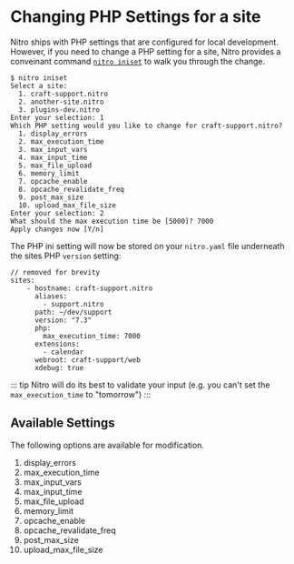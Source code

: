 # Changing PHP Settings for a site

Nitro ships with PHP settings that are configured for local development. However, if you need to change a PHP setting for a site, Nitro provides a conveinant command [`nitro iniset`](commands.md#iniset) to walk you through the change.

```
$ nitro iniset
Select a site:
  1. craft-support.nitro
  2. another-site.nitro
  3. plugins-dev.nitro
Enter your selection: 1
Which PHP setting would you like to change for craft-support.nitro?
  1. display_errors
  2. max_execution_time
  3. max_input_vars
  4. max_input_time
  5. max_file_upload
  6. memory_limit
  7. opcache_enable
  8. opcache_revalidate_freq
  9. post_max_size
  10. upload_max_file_size
Enter your selection: 2
What should the max execution time be [5000]? 7000
Apply changes now [Y/n]
```

The PHP ini setting will now be stored on your `nitro.yaml` file underneath the sites PHP `version` setting:

```
// removed for brevity
sites:
    - hostname: craft-support.nitro
      aliases:
        - support.nitro
      path: ~/dev/support
      version: "7.3"
      php:
        max_execution_time: 7000
      extensions:
        - calendar
      webroot: craft-support/web
      xdebug: true
```

::: tip
Nitro will do its best to validate your input (e.g. you can't set the `max_execution_time` to "tomorrow")
:::



## Available Settings

The following options are available for modification.

1. display_errors
2. max_execution_time
3. max_input_vars
4. max_input_time
5. max_file_upload
6. memory_limit
7. opcache_enable
8. opcache_revalidate_freq
9. post_max_size
10. upload_max_file_size
